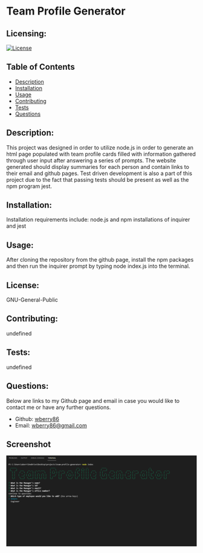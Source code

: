 # Team Profile Generator


  ## Licensing:
  [![License](https://img.shields.io/badge/License-Apache%202.0-blue.svg)](https://opensource.org/licenses/Apache-2.0)
  ## Table of Contents 
  - [Description](#description)
  - [Installation](#installation)
  - [Usage](#usage)
  - [Contributing](#contributing)
  - [Tests](#tests)
  - [Questions](#questions)
  ## Description:
  This project was designed in order to utilize node.js in order to generate an html page populated with team profile cards filled with information gathered through user input after answering a series of prompts.  The website generated should display summaries for each person and contain links to their email and github pages.  Test driven development is also a part of this project due to the fact that passing tests should be present as well as the npm program jest.  
  ## Installation:
  Installation requirements include: node.js and npm installations of inquirer and jest
  ## Usage:
  After cloning the repository from the github page, install the npm packages and then run the inquirer prompt by typing node index.js into the terminal.
  ## License:
  GNU-General-Public
  
  ## Contributing:
  undefined
  ## Tests:
  undefined
  ## Questions:
  Below are links to my Github page and email in case you would like to contact me or have any further questions.

  - Github: [wberry86](https://github.com/wberry86)
  - Email: wberry86@gmail.com

## Screenshot 

 ![team generator screenshot](https://github.com/wberry86/team-profile-generator/blob/main/images/teamgeneratorcapture.PNG)
